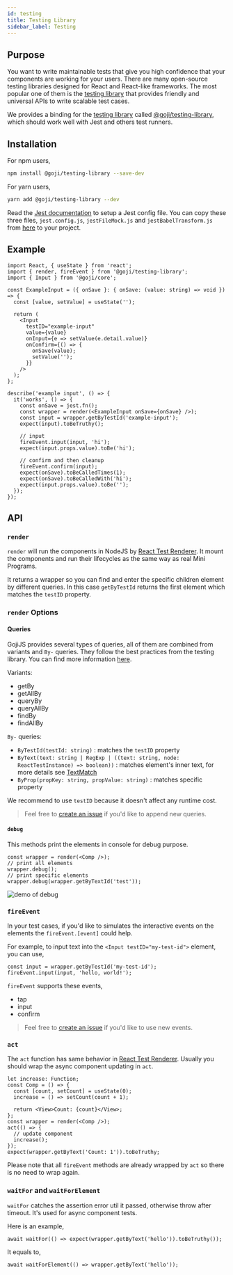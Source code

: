 ```yaml
---
id: testing
title: Testing Library
sidebar_label: Testing
---
```


## Purpose

You want to write maintainable tests that give you high confidence that your components are working
for your users. There are many open-source testing libraries designed for React and React-like
frameworks. The most popular one of them is the [testing library](https://testing-library.com/) that
provides friendly and universal APIs to write scalable test cases.

We provides a binding for the [testing library](https://testing-library.com/) called
[@goji/testing-library](https://www.npmjs.com/package/@goji/testing-library), which should work well
with Jest and others test runners.

## Installation

For npm users,

```bash
npm install @goji/testing-library --save-dev
```

For yarn users,

```bash
yarn add @goji/testing-library --dev
```

Read the [Jest documentation](https://jestjs.io/) to setup a Jest config file. You can copy these
three files, `jest.config.js`, `jestFileMock.js` and `jestBabelTransform.js` from
[here](https://github.com/airbnb/goji-js/tree/master/packages/demo-todomvc) to your project.

## Example

```tsx
import React, { useState } from 'react';
import { render, fireEvent } from '@goji/testing-library';
import { Input } from '@goji/core';

const ExampleInput = ({ onSave }: { onSave: (value: string) => void }) => {
  const [value, setValue] = useState('');

  return (
    <Input
      testID="example-input"
      value={value}
      onInput={e => setValue(e.detail.value)}
      onConfirm={() => {
        onSave(value);
        setValue('');
      }}
    />
  );
};

describe('example input', () => {
  it('works', () => {
    const onSave = jest.fn();
    const wrapper = render(<ExampleInput onSave={onSave} />);
    const input = wrapper.getByTestId('example-input');
    expect(input).toBeTruthy();

    // input
    fireEvent.input(input, 'hi');
    expect(input.props.value).toBe('hi');

    // confirm and then cleanup
    fireEvent.confirm(input);
    expect(onSave).toBeCalledTimes(1);
    expect(onSave).toBeCalledWith('hi');
    expect(input.props.value).toBe('');
  });
});
```

## API

### `render`

`render` will run the components in NodeJS by
[React Test Renderer](https://reactjs.org/docs/test-renderer.html). It mount the components and run
their lifecycles as the same way as real Mini Programs.

It returns a wrapper so you can find and enter the specific children element by different queries.
In this case `getByTestId` returns the first element which matches the `testID` property.

### `render` Options

#### Queries

GojiJS provides several types of queries, all of them are combined from variants and `By-` queries.
They follow the best practices from the testing library. You can find more information
[here](https://testing-library.com/docs/dom-testing-library/api-queries).

Variants:

- getBy
- getAllBy
- queryBy
- queryAllBy
- findBy
- findAllBy

`By-` queries:

- `ByTestId(testId: string)` : matches the `testID` property
- `ByText(text: string | RegExp | ((text: string, node: ReactTestInstance) => boolean))` : matches
  element's inner text, for more details see
  [TextMatch](https://testing-library.com/docs/queries/about/#textmatch)
- `ByProp(propKey: string, propValue: string)` : matches specific property

We recommend to use `testID` because it doesn't affect any runtime cost.

> Feel free to [create an issue](https://github.com/airbnb/goji-js/issues) if you'd like to append
> new queries.

#### `debug`

This methods print the elements in console for debug purpose.

```tsx
const wrapper = render(<Comp />);
// print all elements
wrapper.debug();
// print specific elements
wrapper.debug(wrapper.getByTextId('test'));
```

![demo of debug](https://user-images.githubusercontent.com/1812118/89996259-28396080-dcbd-11ea-9e4d-f031c65b835f.png)

### `fireEvent`

In your test cases, if you'd like to simulates the interactive events on the elements the
`fireEvent.[event]` could help.

For example, to input text into the `<Input testID="my-test-id">` element, you can use,

```tsx
const input = wrapper.getByTestId('my-test-id');
fireEvent.input(input, 'hello, world!');
```

`fireEvent` supports these events,

- tap
- input
- confirm

> Feel free to [create an issue](https://github.com/airbnb/goji-js/issues) if you'd like to use new
> events.

### `act`

The `act` function has same behavior in
[React Test Renderer](https://reactjs.org/docs/test-renderer.html#testrendereract). Usually you
should wrap the async component updating in `act`.

```tsx
let increase: Function;
const Comp = () => {
  const [count, setCount] = useState(0);
  increase = () => setCount(count + 1);

  return <View>Count: {count}</View>;
};
const wrapper = render(<Comp />);
act(() => {
  // update component
  increase();
});
expect(wrapper.getByText('Count: 1')).toBeTruthy;
```

Please note that all `fireEvent` methods are already wrapped by `act` so there is no need to wrap
again.

### `waitFor` and `waitForElement`

`waitFor` catches the assertion error util it passed, otherwise throw after timeout. It's used for
async component tests.

Here is an example,

```tsx
await waitFor(() => expect(wrapper.getByText('hello')).toBeTruthy());
```

It equals to,

```tsx
await waitForElement(() => wrapper.getByText('hello'));
```
